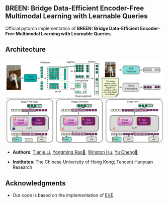 ## BREEN: Bridge Data-Efficient Encoder-Free Multimodal Learning with Learnable Queries

Official pytorch implementation of **BREEN: Bridge Data-Efficient Encoder-Free Multimodal Learning with Learnable Queries**.  


## Architecture
<p align="center">
  <img src="images/method_breen.png">
</p>

- **Authors**: [Tianle Li](https://scholar.google.com/citations?user=g213g7YAAAAJ&hl=en), [Yongming Rao📧](https://scholar.google.com/citations?user=3qO6gK4AAAAJ&hl=en), [Winston Hu](https://scholar.google.com/citations?user=Jkss014AAAAJ&hl=en), [Yu Cheng📧](https://scholar.google.com/citations?user=ORPxbV4AAAAJ&hl=en)

- **Institutes**: The Chinese University of Hong Kong; Tencent Hunyuan Research


## Acknowledgments 
- Our code is based on the implementation of [EVE](https://github.com/baaivision/EVE).